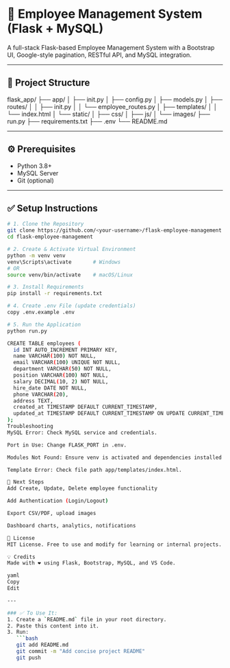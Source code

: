 # 🚀 Employee Management System (Flask + MySQL)

A full-stack Flask-based Employee Management System with a Bootstrap UI, Google-style pagination, RESTful API, and MySQL integration.

---

## 📁 Project Structure

flask_app/
├── app/
│ ├── init.py
│ ├── config.py
│ ├── models.py
│ ├── routes/
│ │ ├── init.py
│ │ └── employee_routes.py
│ ├── templates/
│ │ └── index.html
│ └── static/
│ ├── css/
│ ├── js/
│ └── images/
├── run.py
├── requirements.txt
├── .env
└── README.md

---

## ⚙️ Prerequisites

- Python 3.8+
- MySQL Server
- Git (optional)

---

## ✅ Setup Instructions

```bash
# 1. Clone the Repository
git clone https://github.com/<your-username>/flask-employee-management.git
cd flask-employee-management

# 2. Create & Activate Virtual Environment
python -m venv venv
venv\Scripts\activate       # Windows
# OR
source venv/bin/activate    # macOS/Linux

# 3. Install Requirements
pip install -r requirements.txt

# 4. Create .env File (update credentials)
copy .env.example .env

# 5. Run the Application
python run.py

CREATE TABLE employees (
  id INT AUTO_INCREMENT PRIMARY KEY,
  name VARCHAR(100) NOT NULL,
  email VARCHAR(100) UNIQUE NOT NULL,
  department VARCHAR(50) NOT NULL,
  position VARCHAR(100) NOT NULL,
  salary DECIMAL(10, 2) NOT NULL,
  hire_date DATE NOT NULL,
  phone VARCHAR(20),
  address TEXT,
  created_at TIMESTAMP DEFAULT CURRENT_TIMESTAMP,
  updated_at TIMESTAMP DEFAULT CURRENT_TIMESTAMP ON UPDATE CURRENT_TIMESTAMP
);
Troubleshooting
MySQL Error: Check MySQL service and credentials.

Port in Use: Change FLASK_PORT in .env.

Modules Not Found: Ensure venv is activated and dependencies installed.

Template Error: Check file path app/templates/index.html.

🚀 Next Steps
Add Create, Update, Delete employee functionality

Add Authentication (Login/Logout)

Export CSV/PDF, upload images

Dashboard charts, analytics, notifications

📌 License
MIT License. Free to use and modify for learning or internal projects.

💡 Credits
Made with ❤️ using Flask, Bootstrap, MySQL, and VS Code.

yaml
Copy
Edit

---

### ✅ To Use It:
1. Create a `README.md` file in your root directory.
2. Paste this content into it.
3. Run:
   ```bash
   git add README.md
   git commit -m "Add concise project README"
   git push
